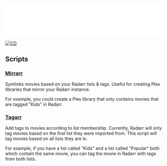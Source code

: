 <picture>
  <source media="(prefers-color-scheme: dark)" srcset="./images/banner-dark.png">
  <source media="(prefers-color-scheme: light)" srcset="./images/banner-light.png">
  <img src="./images/banner-dark.png">
</picture>

[![CD](https://github.com/nicholasodonnell/arr-scripts/actions/workflows/cd.yml/badge.svg)](https://github.com/nicholasodonnell/arr-scripts/actions/workflows/cd.yml)

## Scripts

### [Mirrarr](./apps/mirrarr)

Symlinks movies based on your Radarr lists & tags. Useful for creating Plex libraries that mirror your Radarr instance.

For example, you could create a Plex library that only contains movies that are tagged "Kids" in Radarr.

### [Tagarr](./apps/tagarr)

Add tags to movies according to list membership. Currently, Radarr will only tag movies based on the first list they were imported from. This script will tag movies based on all lists they are in.

For example, if you have a list called "Kids" and a list called "Popular" both which contain the same movie, you can tag the movie in Radarr with tags from both lists.
